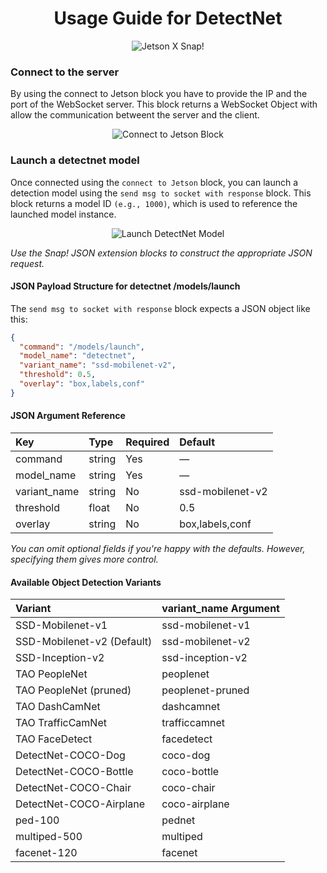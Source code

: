 <h1 align = "center">Usage Guide for DetectNet </h1>

<p align="center">
  <img src="https://github.com/user-attachments/assets/c9056f44-5639-41bb-b2b1-2473cf0680e9" alt="Jetson X Snap!" />
</p>

### Connect to the server

By using the connect to Jetson block you have to provide the IP and the port of the WebSocket server. This block returns a WebSocket Object with allow the communication betweent the server and the client. 

<p align="center">
  <img src="https://github.com/user-attachments/assets/2ad79b8e-7c2c-4225-9786-6d4e846d8973" alt="Connect to Jetson Block" />
</p>


### Launch a detectnet model

Once connected using the `connect to Jetson` block, you can launch a detection model using the `send msg to socket with response` block. This block returns a model ID `(e.g., 1000)`, which is used to reference the launched model instance.

<p align="center">
  <img src="https://github.com/user-attachments/assets/a445f14a-448b-41a5-a789-ee0b28d9b91a" alt="Launch DetectNet Model" />
</p>

*Use the Snap! JSON extension blocks to construct the appropriate JSON request.*

#### JSON Payload Structure for detectnet /models/launch

The `send msg to socket with response` block expects a JSON object like this:

```json
{
  "command": "/models/launch",
  "model_name": "detectnet",
  "variant_name": "ssd-mobilenet-v2",
  "threshold": 0.5,
  "overlay": "box,labels,conf"
}
```

#### JSON Argument Reference

| Key           | Type    | Required  | Default          |
|:--------------|:--------|:----------|:-----------------|
| command       | string  | Yes       | —                |
| model_name    | string  | Yes       | —                |
| variant_name  | string  | No        | ssd-mobilenet-v2 |
| threshold     | float   | No        | 0.5              |
| overlay       | string  | No        | box,labels,conf  |

*You can omit optional fields if you're happy with the defaults. However, specifying them gives more control.*

#### Available Object Detection Variants

| Variant                    | variant_name Argument    |
|:---------------------------|:-------------------------|
| SSD-Mobilenet-v1           | ssd-mobilenet-v1         |
| SSD-Mobilenet-v2 (Default) | ssd-mobilenet-v2	        | 
| SSD-Inception-v2           | ssd-inception-v2         |
| TAO PeopleNet              | peoplenet                |
| TAO PeopleNet (pruned)     | peoplenet-pruned         |
| TAO DashCamNet             | dashcamnet	              | 
| TAO TrafficCamNet          | trafficcamnet            |
| TAO FaceDetect             | facedetect               |
| DetectNet-COCO-Dog         | coco-dog	                | 
| DetectNet-COCO-Bottle      | coco-bottle              |
| DetectNet-COCO-Chair       | coco-chair               |
| DetectNet-COCO-Airplane    | coco-airplane            |
| ped-100                    | pednet	                  | 
| multiped-500               | multiped                 |
| facenet-120                | facenet                  |
